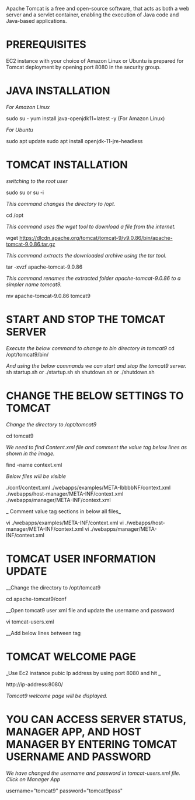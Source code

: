 Apache Tomcat is a free and open-source software, that acts as both a web server and a servlet container, enabling the execution of Java code and Java-based applications.

# PREREQUISITES

EC2 instance with your choice of Amazon Linux or Ubuntu is prepared for Tomcat deployment by opening port 8080 in the security group.

# JAVA INSTALLATION

_For Amazon Linux_

sudo su - 
yum install java-openjdk11=latest -y (For Amazon Linux)

_For Ubuntu_

sudo apt update
sudo apt install openjdk-11-jre-headless

# TOMCAT INSTALLATION

_switching to the root user_

sudo su or su -i

_This command changes the directory to /opt._

cd /opt

_This command uses the wget tool to download a file from the internet._

wget https://dlcdn.apache.org/tomcat/tomcat-9/v9.0.86/bin/apache-tomcat-9.0.86.tar.gz

_This command extracts the downloaded archive using the tar tool._

tar -xvzf apache-tomcat-9.0.86 

_This command renames the extracted folder apache-tomcat-9.0.86 to a simpler name tomcat9._

mv apache-tomcat-9.0.86 tomcat9

# START AND STOP THE TOMCAT SERVER

_Execute the below command to change to bin directory in tomcat9_
cd /opt/tomcat9/bin/

_And using the below commands we can start and stop the tomcat9 server._
sh startup.sh or ./startup.sh
sh shutdown.sh or ./shutdown.sh

# CHANGE THE BELOW SETTINGS TO TOMCAT

_Change the directory to /opt/tomcat9_

cd tomcat9

_We need to find Content.xml file and comment the value tag below lines as shown in the image._

find -name context.xml

_Below files will be visible_

./conf/context.xml
./webapps/examples/META-IbbbbNF/context.xml
./webapps/host-manager/META-INF/context.xml
./webapps/manager/META-INF/context.xml

_ Comment value tag sections in below all files_

vi ./webapps/examples/META-INF/context.xml
vi ./webapps/host-manager/META-INF/context.xml
vi ./webapps/manager/META-INF/context.xml

# TOMCAT USER INFORMATION UPDATE

__Change the directory to /opt/tomcat9

cd apache-tomcat9/conf

__Open tomcat9 user xml file and update the username and password

vi tomcat-users.xml

__Add below lines between <tomcat-users> tag

<role rolename="manager-gui"/>
<user username="tomcat9" password="tomcat9pass" roles="manager-gui"/>

# TOMCAT WELCOME PAGE

_Use Ec2 instance pubic Ip address by using port 8080 and hit _
 
http://ip-address:8080/

_Tomcat9 welcome page will be displayed._ 

# YOU CAN ACCESS SERVER STATUS, MANAGER APP, AND HOST MANAGER BY ENTERING TOMCAT USERNAME AND PASSWORD

_We have changed the username and password in tomcat-users.xml file. Click on Manager App_

username="tomcat9" 
password="tomcat9pass"

